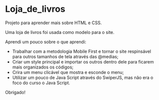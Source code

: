 # Loja_de_livros

Projeto para aprender mais sobre HTML e CSS.

Uma loja de livros foi usada como modelo para o site.

Aprendi um pouco sobre o que aprendi:

* Trabalhar com a metodologia Mobile First e tornar o site respinsável para outros tamanhos de tela através das @medias;
* Criar um style principal e importar os outros dentro dele para ficarem mais organizados os códigos;
* Crira um menu clicável que mostra e esconde o menu;
* Utilizar um pouco de Java Script através do SwiperJS, mas não era o foco do curso o Java Script.

Obrigado!


